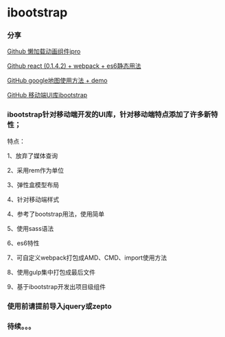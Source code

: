 # ibootstrap

### 分享
[Github 懒加载动画组件jpro](https://github.com/wuguzi/jpro)

[Github react (0.1.4.2) + webpack + es6静态用法](https://github.com/wuguzi/reack-zhihu)

[GitHub google地图使用方法 + demo](https://github.com/wuguzi/googleMapApi)

[GitHub 移动端UI库ibootstrap](https://github.com/wuguzi/ibootstrap)


### ibootstrap针对移动端开发的UI库，针对移动端特点添加了许多新特性；

特点：

1、放弃了媒体查询

2、采用rem作为单位

3、弹性盒模型布局

4、针对移动端样式

4、参考了bootstrap用法，使用简单

5、使用sass语法

6、es6特性

7、可自定义webpack打包成AMD、CMD、import使用方法

8、使用gulp集中打包成最后文件

9、基于ibootstrap开发出项目级组件

### 使用前请提前导入jquery或zepto
### 待续。。。